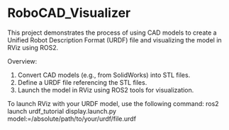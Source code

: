 # RoboCAD_Visualizer
 This project demonstrates the process of using CAD models to create a Unified Robot Description Format (URDF) file and visualizing the model in RViz using ROS2.

Overview:
1. Convert CAD models (e.g., from SolidWorks) into STL files.
2. Define a URDF file referencing the STL files.
3. Launch the model in RViz using ROS2 tools for visualization.

To launch RViz with your URDF model, use the following command:
ros2 launch urdf_tutorial display.launch.py model:=/absolute/path/to/your/urdf/file.urdf 
